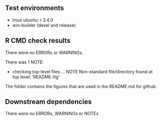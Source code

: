 
## Test environments
* linux ubuntu: r 3.4.0
* win-builder (devel and release)

## R CMD check results
There were no ERRORs or WARNINGs. 

There was 1 NOTE:
* checking top-level files ... NOTE
  Non-standard file/directory found at top level: ‘README-fig’

The folder contains the figures that are used in the README.md for github

## Downstream dependencies

There were no ERRORs, WARNINGs or NOTEs
